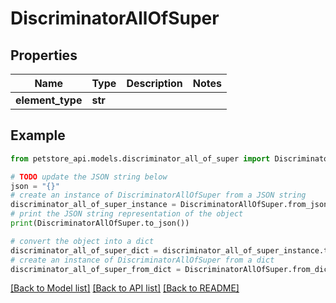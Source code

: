 # DiscriminatorAllOfSuper


## Properties

Name | Type | Description | Notes
------------ | ------------- | ------------- | -------------
**element_type** | **str** |  | 

## Example

```python
from petstore_api.models.discriminator_all_of_super import DiscriminatorAllOfSuper

# TODO update the JSON string below
json = "{}"
# create an instance of DiscriminatorAllOfSuper from a JSON string
discriminator_all_of_super_instance = DiscriminatorAllOfSuper.from_json(json)
# print the JSON string representation of the object
print(DiscriminatorAllOfSuper.to_json())

# convert the object into a dict
discriminator_all_of_super_dict = discriminator_all_of_super_instance.to_dict()
# create an instance of DiscriminatorAllOfSuper from a dict
discriminator_all_of_super_from_dict = DiscriminatorAllOfSuper.from_dict(discriminator_all_of_super_dict)
```
[[Back to Model list]](../README.md#documentation-for-models) [[Back to API list]](../README.md#documentation-for-api-endpoints) [[Back to README]](../README.md)


